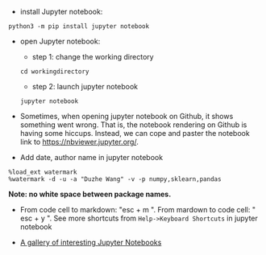 - install Jupyter notebook:
```
python3 -m pip install jupyter notebook
```
- open Jupyter notebook:
  - step 1: change the working directory
  ```
  cd workingdirectory
  ```

  - step 2: launch jupyter notebook
  ```
  jupyter notebook
  ```
- Sometimes, when opening jupyter notebook on Github, it shows something went wrong. That is, the notebook rendering on Github is having some hiccups. Instead, we can cope and paster the notebook link to https://nbviewer.jupyter.org/.   


- Add date, author name in jupyter notebook
```
%load_ext watermark
%watermark -d -u -a "Duzhe Wang" -v -p numpy,sklearn,pandas
```
**Note: no white space between package names.** 


- From code cell to markdown: "esc + m ". From mardown to code cell: " esc + y ". See more shortcuts from ```Help->Keyboard Shortcuts``` in jupyter notebook

- [A gallery of interesting Jupyter Notebooks](https://github.com/jupyter/jupyter/wiki/A-gallery-of-interesting-Jupyter-Notebooks#statistics-machine-learning-and-data-science)
